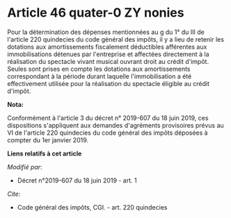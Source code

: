 # Article 46 quater-0 ZY nonies

Pour la détermination des dépenses mentionnées au g du 1° du III de l'article 220 quindecies du code général des impôts, il y
a lieu de retenir les dotations aux amortissements fiscalement déductibles afférentes aux immobilisations détenues par
l'entreprise et affectées directement à la réalisation du spectacle vivant musical ouvrant droit au crédit d'impôt. Seules
sont prises en compte les dotations aux amortissements correspondant à la période durant laquelle l'immobilisation a été
effectivement utilisée pour la réalisation du spectacle éligible au crédit d'impôt.

**Nota:**

Conformément à l'article 3 du décret n° 2019-607 du 18 juin 2019, ces dispositions s'appliquent aux demandes d'agréments
provisoires prévus au VI de l'article 220 quindecies du code général des impôts déposées à compter du 1er janvier 2019.

**Liens relatifs à cet article**

_Modifié par_:

  - Décret n°2019-607 du 18 juin 2019 - art. 1

_Cite_:

  - Code général des impôts, CGI. - art. 220 quindecies
